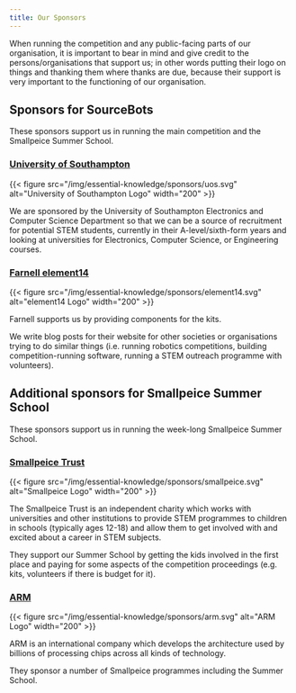 ```yaml
---
title: Our Sponsors
---
```


When running the competition and any public-facing parts of our organisation, it
is important to bear in mind and give credit to the persons/organisations that
support us; in other words putting their logo on things and thanking them where
thanks are due, because their support is very important to the functioning of
our organisation.

## Sponsors for SourceBots

These sponsors support us in running the main competition and the Smallpeice
Summer School.

### [University of Southampton][uos-website]

{{< figure src="/img/essential-knowledge/sponsors/uos.svg" alt="University of Southampton Logo" width="200" >}}

We are sponsored by the University of Southampton Electronics and Computer
Science Department so that we can be a source of recruitment for potential STEM
students, currently in their A-level/sixth-form years and looking at
universities for Electronics, Computer Science, or Engineering courses.

### [Farnell element14][farnell-website]

{{< figure src="/img/essential-knowledge/sponsors/element14.svg" alt="element14 Logo" width="200" >}}

Farnell supports us by providing components for the kits.

We write blog posts for their website for other societies or organisations
trying to do similar things (i.e. running robotics competitions, building
competition-running software, running a STEM outreach programme with
volunteers).

## Additional sponsors for Smallpeice Summer School

These sponsors support us in running the week-long Smallpeice Summer School.

### [Smallpeice Trust][smallpeice-website]

{{< figure src="/img/essential-knowledge/sponsors/smallpeice.svg" alt="Smallpeice Logo" width="200" >}}

The Smallpeice Trust is an independent charity which works with universities and
other institutions to provide STEM programmes to children in schools (typically
ages 12-18) and allow them to get involved with and excited about a career in
STEM subjects.

They support our Summer School by getting the kids involved in the first place
and paying for some aspects of the competition proceedings (e.g. kits,
volunteers if there is budget for it).

### [ARM][arm-website]

{{< figure src="/img/essential-knowledge/sponsors/arm.svg" alt="ARM Logo" width="200" >}}

ARM is an international company which develops the architecture used by billions
of processing chips across all kinds of technology.

They sponsor a number of Smallpeice programmes including the Summer School.

[uos-website]: https://www.ecs.soton.ac.uk/about
[farnell-website]: http://uk.farnell.com/about-us
[smallpeice-website]: https://www.smallpeicetrust.org.uk/about-us
[arm-website]: https://www.arm.com/company
